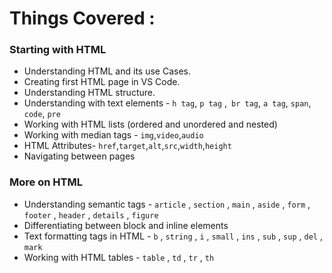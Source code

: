 # Things Covered :


### Starting with HTML
 - Understanding HTML and its use Cases.
 - Creating first HTML page in VS Code.
 - Understanding HTML structure.
 - Understanding with text elements - `h tag`, `p tag` ,` br tag`, `a tag`, `span`, `code`, `pre` 
 - Working with HTML lists (ordered and unordered and nested)
 - Working with median tags - `img`,`video`,`audio`
 - HTML Attributes- `href`,`target`,`alt`,`src`,`width`,`height`
 - Navigating between pages

 
###  More on HTML

- Understanding semantic tags - `article` , `section` , `main` , `aside` , `form` , `footer` , `header` , `details` , `figure`
- Differentiating between block and inline elements
- Text formatting tags in HTML - `b` , `string` , `i` , `small` , `ins` , `sub` , `sup` , `del` , `mark`
- Working with HTML tables - `table` , `td` , `tr` , `th`